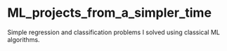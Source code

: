 # ML_projects_from_a_simpler_time
Simple regression and classification problems I solved using classical ML algorithms.
